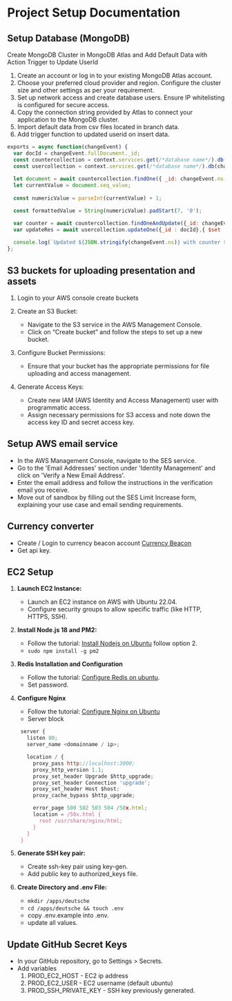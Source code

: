 # Project Setup Documentation

## Setup Database (MongoDB)

Create MongoDB Cluster in MongoDB Atlas and Add Default Data with Action Trigger to Update UserId

1. Create an account or log in to your existing MongoDB Atlas account.
2. Choose your preferred cloud provider and region. Configure the cluster size and other settings as per your requirement.
3. Set up network access and create database users. Ensure IP whitelisting is configured for secure access.
4. Copy the connection string provided by Atlas to connect your application to the MongoDB cluster.
5. Import default data from csv files located in branch data.
6. Add trigger function to updated userid on insert data.

```js
exports = async function(changeEvent) {
  var docId = changeEvent.fullDocument._id;
  const countercollection = context.services.get(/*database name*/).db(changeEvent.ns.db).collection("userCounters");
  const usercollection = context.services.get(/*database name*/).db(changeEvent.ns.db).collection(changeEvent.ns.coll);
  
  let document = await countercollection.findOne({ _id: changeEvent.ns });
  let currentValue = document.seq_value;
  
  const numericValue = parseInt(currentValue) + 1;

  const formattedValue = String(numericValue).padStart(7, '0');

  var counter = await countercollection.findOneAndUpdate({_id: changeEvent.ns },{ $set: { seq_value: formattedValue }}, { returnNewDocument: true, upsert : true});
  var updateRes = await usercollection.updateOne({_id : docId},{ $set : {userId : counter.seq_value}});
  
  console.log(`Updated ${JSON.stringify(changeEvent.ns)} with counter ${counter.seq_value}`);
};
```

## S3 buckets for uploading presentation and assets

1. Login to your AWS console create buckets
2. Create an S3 Bucket:
   - Navigate to the S3 service in the AWS Management Console.
   - Click on “Create bucket” and follow the steps to set up a new bucket.

3. Configure Bucket Permissions:
   - Ensure that your bucket has the appropriate permissions for file uploading and access management.

4. Generate Access Keys:
   - Create new IAM (AWS Identity and Access Management) user with programmatic access.
   - Assign necessary permissions for S3 access and note down the access key ID and secret access key.

## Setup AWS email service

- In the AWS Management Console, navigate to the SES service.
- Go to the 'Email Addresses' section under 'Identity Management' and click on 'Verify a New Email Address'.
- Enter the email address and follow the instructions in the verification email you receive.
- Move out of sandbox by filling out the SES Limit Increase form, explaining your use case and email sending requirements.

## Currency converter

- Create / Login to currency beacon account [Currency Beacon](https://currencybeacon.com/account/dashboard)
- Get api key.

## EC2 Setup

1. **Launch EC2 Instance:**
   - Launch an EC2 instance on AWS with Ubuntu 22.04.
   - Configure security groups to allow specific traffic (like HTTP, HTTPS, SSH).

2. **Install Node.js 18 and PM2:**
   - Follow the tutorial: [Install Nodejs on Ubuntu](https://www.digitalocean.com/community/tutorials/how-to-install-node-js-on-ubuntu-22-04) follow option 2.
   - `sudo npm install -g pm2`

3. **Redis Installation and Configuration**
   - Follow the tutorial: [Configure Redis on ubuntu](https://redis.io/docs/install/install-redis/install-redis-on-linux).
   - Set password.

4. **Configure Nginx**
   - Follow the tutorial: [Configure Nginx on Ubuntu](https://www.digitalocean.com/community/tutorials/how-to-install-nginx-on-ubuntu-20-04)
   - Server block

   ```js
    server {
      listen 80;
      server_name <domainname / ip>;

      location / {
        proxy_pass http://localhost:3000;
        proxy_http_version 1.1;
        proxy_set_header Upgrade $http_upgrade;
        proxy_set_header Connection 'upgrade';
        proxy_set_header Host $host;
        proxy_cache_bypass $http_upgrade;

        error_page 500 502 503 504 /50x.html;
        location = /50x.html {
          root /usr/share/nginx/html;
        }
      }
    }
   ```

5. **Generate SSH key pair:**
   - Create ssh-key pair using key-gen.
   - Add public key to authorized_keys file.

6. **Create Directory and .env File:**
   - `mkdir /apps/deutsche`
   - `cd /apps/deutsche && touch .env`
   - copy .env.example into .env.
   - update all values.

## Update GitHub Secret Keys

- In your GitHub repository, go to Settings > Secrets.
- Add variables
  1. PROD_EC2_HOST - EC2 ip address
  2. PROD_EC2_USER - EC2 username (default ubuntu)
  3. PROD_SSH_PRIVATE_KEY - SSH key previously generated.
